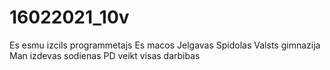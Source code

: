 # 16022021_10v
Es esmu izcils programmetajs
Es macos Jelgavas Spidolas Valsts gimnazija 
Man izdevas sodienas PD veikt visas darbibas
